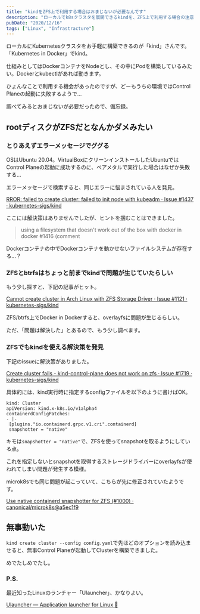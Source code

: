 ```yaml
---
title: "kindをZFS上で利用する場合はおまじないが必要なんです"
description: "ローカルでk8sクラスタを展開できるkindを、ZFS上で利用する場合の注意点を説明します。"
pubDate: "2020/12/16"
tags: ["Linux", "Infrastracture"]
---
```


ローカルにKubernetesクラスタをお手軽に構築できるのが「kind」さんです。「Kubernetes in Docker」でkind。

仕組みとしてはDockerコンテナをNodeとし、その中にPodを構築しているみたい。Dockerとkubectlがあれば動きます。

ひょんなことで利用する機会があったのですが、どーもうちの環境ではControl Planeの起動に失敗するようで…

調べてみるとおまじないが必要だったので、備忘録。

## rootディスクがZFSだとなんかダメみたい

### とりあえずエラーメッセージでググる

OSはUbuntu 20.04。VirtualBoxにクリーンインストールしたUbuntuではControl Planeの起動に成功するのに、ベアメタルで実行した場合はなぜか失敗する…

エラーメッセージで検索すると、同じエラーに悩まされている人を発見。

[RROR: failed to create cluster: failed to init node with kubeadm · Issue #1437 · kubernetes-sigs/kind](https://github.com/kubernetes-sigs/kind/issues/1437)

ここには解決策はありませんでしたが、ヒントを掴むことはできました。

>using a filesystem that doesn't work out of the box with docker in docker #1416 (comment

Dockerコンテナの中でDockerコンテナを動かせないファイルシステムが存在する…？

### ZFSとbtrfsはちょっと前までkindで問題が生じていたらしい

もう少し探すと、下記の記事がヒット。

[Cannot create cluster in Arch Linux with ZFS Storage Driver · Issue #1121 · kubernetes-sigs/kind](https://github.com/kubernetes-sigs/kind/issues/1121)

ZFS/btrfs上でDocker in Dockerすると、overlayfsに問題が生じるらしい。

ただ、「問題は解決した」とあるので、もう少し調べます。

### ZFSでもkindを使える解決策を発見

下記のissueに解決策がありました。

[Create cluster fails - kind-control-plane does not work on zfs · Issue #1719 · kubernetes-sigs/kind](https://github.com/kubernetes-sigs/kind/issues/1719)

具体的には、kind実行時に指定するconfigファイルを以下のように書けばOK。

```
kind: Cluster
apiVersion: kind.x-k8s.io/v1alpha4
containerdConfigPatches:
- |-
 [plugins."io.containerd.grpc.v1.cri".containerd]
 snapshotter = "native"
```

キモは`snapshotter = "native"`で、ZFSを使ってsnapshotを取るようにしている点。

これを指定しないとsnapshotを取得するストレージドライバーにoverlayfsが使われてしまい問題が発生する模様。

microk8sでも同じ問題が起こっていて、こちらが先に修正されていたようです。

[Use native containerd snapshotter for ZFS (#1000) · canonical/microk8s@a5ec1f9](https://github.com/canonical/microk8s/commit/a5ec1f9540dbc6500e39dbdf30c79027f8e99239#diff-e263cbd0de8da1f880f701684ae8b035R35-R36)

## 無事動いた

`kind create cluster --config config.yaml`で先ほどのオプションを読み込ませると、無事Control Planeが起動してClusterを構築できました。

めでたしめでたし。

### P.S.

最近知ったLinuxのランチャー「Ulauncher」、かなりよい。

[Ulauncher — Application launcher for Linux 🐧](https://ulauncher.io/)

